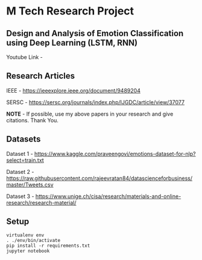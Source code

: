 # M Tech Research Project

## Design and Analysis of Emotion Classification using Deep Learning (LSTM, RNN)

Youtube Link - 

## Research Articles 

IEEE - https://ieeexplore.ieee.org/document/9489204

SERSC - https://sersc.org/journals/index.php/IJGDC/article/view/37077

**NOTE** - If possible, use my above papers in your research and give citations. Thank You.

## Datasets 

Dataset 1 - https://www.kaggle.com/praveengovi/emotions-dataset-for-nlp?select=train.txt

Dataset 2 - https://raw.githubusercontent.com/rajeevratan84/datascienceforbusiness/master/Tweets.csv

Dataset 3 - https://www.unige.ch/cisa/research/materials-and-online-research/research-material/

## Setup

```
virtualenv env
. ./env/bin/activate
pip install -r requirements.txt
jupyter notebook
```




